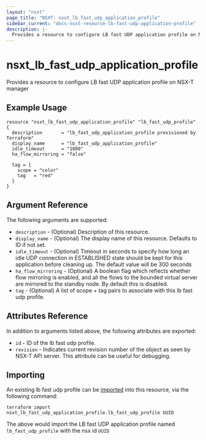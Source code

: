 ```yaml
---
layout: "nsxt"
page_title: "NSXT: nsxt_lb_fast_udp_application_profile"
sidebar_current: "docs-nsxt-resource-lb-fast-udp-application-profile"
description: |-
  Provides a resource to configure LB fast UDP application profile on NSX-T manager
---
```


# nsxt_lb_fast_udp_application_profile

Provides a resource to configure LB fast UDP application profile on NSX-T manager

## Example Usage

```hcl
resource "nsxt_lb_fast_udp_application_profile" "lb_fast_udp_profile" {
  description       = "lb_fast_udp_application_profile provisioned by Terraform"
  display_name      = "lb_fast_udp_application_profile"
  idle_timeout      = "1800"
  ha_flow_mirroring = "false"

  tag = {
    scope = "color"
    tag   = "red"
  }
}
```

## Argument Reference

The following arguments are supported:

* `description` - (Optional) Description of this resource.
* `display_name` - (Optional) The display name of this resource. Defaults to ID if not set.
* `idle_timeout` - (Optional) Timeout in seconds to specify how long an idle UDP connection in ESTABLISHED state should be kept for this application before cleaning up. The default value will be 300 seconds
* `ha_flow_mirroring` - (Optional) A boolean flag which reflects whether flow mirroring is enabled, and all the flows to the bounded virtual server are mirrored to the standby node. By default this is disabled.
* `tag` - (Optional) A list of scope + tag pairs to associate with this lb fast udp profile.


## Attributes Reference

In addition to arguments listed above, the following attributes are exported:

* `id` - ID of the lb fast udp profile.
* `revision` - Indicates current revision number of the object as seen by NSX-T API server. This attribute can be useful for debugging.


## Importing

An existing lb fast udp profile can be [imported][docs-import] into this resource, via the following command:

[docs-import]: /docs/import/index.html

```
terraform import nsxt_lb_fast_udp_application_profile.lb_fast_udp_profile UUID
```

The above would import the LB fast UDP application profile named `lb_fast_udp_profile` with the nsx id `UUID`
